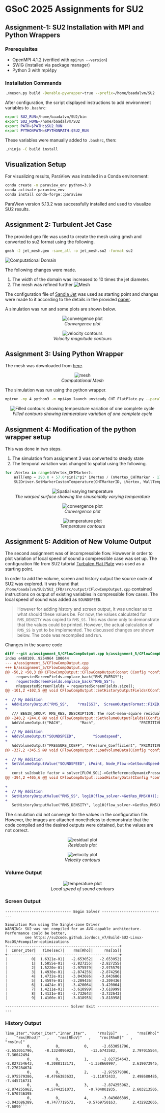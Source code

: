# GSoC 2025 Assignments for SU2

## Assignment-1: SU2 Installation with MPI and Python Wrappers

### Prerequisites
- OpenMPI 4.1.2 (verified with `mpirun --version`)
- SWIG (installed via package manager)
- Python 3 with mpi4py

### Installation Commands
```bash
./meson.py build -Denable-pywrapper=true --prefix=/home/baadalvm/SU2
```

After configuration, the script displayed instructions to add environment variables to `.bashrc`:
```bash
export SU2_RUN=/home/baadalvm/SU2/bin
export SU2_HOME=/home/baadalvm/SU2
export PATH=$PATH:$SU2_RUN
export PYTHONPATH=$PYTHONPATH:$SU2_RUN
```

These variables were manually added to `.bashrc`, then:
```bash
./ninja -C build install
```

## Visualization Setup
For visualizing results, ParaView was installed in a Conda environment:
```bash
conda create -n paraview_env python=3.9
conda activate paraview_env
conda install conda-forge::paraview
```
ParaView version 5.13.2 was successfully installed and used to visualize SU2 results.

## Assignment 2: Turbulent Jet Case
The provided geo file was used to create the mesh using gmsh and converted to su2 format using the following.
```bash
gmsh -2 jet_mesh.geo -save_all -o jet_mesh.su2 -format su2
```
![Computational Domain](assignment_2/c_domain.jpg)

The following changes were made.
1. The width of the domain was increased to 10 times the jet diameter.
2. The mesh was refined further
![Mesh](assignment_2/gsoc_2_mesh.png)

The configuration file of [Sandia Jet](https://github.com/su2code/VandV/tree/master/rans/SANDIA_jet) was used as starting point and changes were made to it according to the details in the provided [paper](https://www.researchgate.net/publication/254224677_Investigation_of_the_Mixing_Process_in_an_Axisymmetric_Turbulent_Jet_Using_PIV_and_LIF).

A simulation was run and some plots are shown below.

<p align="center">
  <img src="assignment_2/rms_residuals.png" alt="convergence plot">
  <br>
  <em>Convergence plot</em>
</p>

<p align="center">
  <img src="assignment_2/gsoc_2_velocity.png" alt="velocity contours">
  <br>
  <em>Velocity magnitude contours</em>
</p>

## Assignment 3: Using Python Wrapper
The mesh was downloaded from [here](https://github.com/su2code/TestCases/blob/master/py_wrapper/flatPlate_unsteady_CHT/2D_FlatPlate_Rounded.su2).

<p align="center">
  <img src="assignment_3/gsoc_3_temp.png" alt="mesh">
  <br>
  <em>Computational Mesh</em>
</p>

The simulation was run using the python wrapper.
```bash
mpirun -np 4 python3 -m mpi4py launch_unsteady_CHT_FlatPlate.py --parallel -f unsteady_CHT_FlatPlate_Conf.cfg
```
<p align="center">
  <img src="assignment_3/gsoc_3_temp.webp" alt="Filled contours showing temperature variation of one complete cycle">
  <br>
  <em>Filled contours showing temperature variation of one complete cycle</em>
</p>


## Assignment 4: Modification of the python wrapper setup

This was done in two steps.
1. The simulation from assignment 3 was converted to steady state
2. The temporal variation was changed to spatial using the following.
```python
for iVertex in range(nVertex_CHTMarker):
    WallTemp = 293.0 + 57.0*sin(2*pi* iVertex / (nVertex_CHTMarker - 1))
    SU2Driver.SetMarkerCustomTemperature(CHTMarkerID, iVertex, WallTemp)
```

<p align="center">
  <img src="assignment_4/gsoc_4_temp.png" alt="Spatial varying temperature">
  <br>
  <em>The warped surface showing the sinusoidally varying temperature</em>
</p>

<p align="center">
  <img src="assignment_4/rms_residuals.png" alt="convergence plot">
  <br>
  <em>Convergence plot</em>
</p>

<p align="center">
  <img src="assignment_4/gsoc_4_temp_c.png" alt="temperature plot">
  <br>
  <em>Temperature contours</em>
</p>

## Assignment 5: Addition of New Volume Output
The second assignment was of incompressible flow. However in order to plot variation of local speed of sound a compressible case was set up. The configuration file from SU2 tutorial [Turbulen Flat Plate](https://github.com/su2code/Tutorials/blob/master/compressible_flow/Turbulent_Flat_Plate/turb_SA_flatplate.cfg) was used as a starting point.

In order to add the volume, screen and history output the source code of SU2 was explored. It was found that `/home/baadalvm/SU2/SU2_CFD/src/output/CFlowCompOutput.cpp` contained instructions on output of existing variables in compressible flow cases. The local speed of sound was added as `SOUNDSPEED`. 

> However for adding history and screen output, it was unclear as to what should these values be. For now, the values calculated for `RMS_DENSITY` was copied to `RMS_SS`. This was done only to demonstrate that the values could be printed. However, the actual calculation of `RMS_SS` is yet to be implemented. The discussed changes are shown below. The code was recompiled and run.

Changes in the source code
```diff
diff --git a/assignment_5/CFlowCompOutput.cpp b/assignment_5/CFlowCompOutput.cpp
index e460109..9254964 100644
--- a/assignment_5/CFlowCompOutput.cpp
+++ b/assignment_5/CFlowCompOutput.cpp
@@ -50,2 +50,3 @@ CFlowCompOutput::CFlowCompOutput(const CConfig *config, unsigned short nDim) : C
     requestedScreenFields.emplace_back("RMS_ENERGY");
+    requestedScreenFields.emplace_back("RMS_SS");
     nRequestedScreenFields = requestedScreenFields.size();
@@ -101,2 +102,5 @@ void CFlowCompOutput::SetHistoryOutputFields(CConfig *config){
 
+  // My Addition
+  AddHistoryOutput("RMS_SS",    "rms[SS]",  ScreenOutputFormat::FIXED, "RMS_SS", "Root-mean square of sound speed.", HistoryFieldType::RESIDUAL);
+  
   /// BEGIN_GROUP: RMS_RES, DESCRIPTION: The root-mean-square residuals of the SOLUTION variables.
@@ -240,2 +244,6 @@ void CFlowCompOutput::SetVolumeOutputFields(CConfig *config){
   AddVolumeOutput("MACH",        "Mach",                    "PRIMITIVE", "Mach number");
+  
+  // My Addition
+  AddVolumeOutput("SOUNDSPEED",        "Soundspeed",                    "PRIMITIVE", "local speed of sound");
+  
   AddVolumeOutput("PRESSURE_COEFF", "Pressure_Coefficient", "PRIMITIVE", "Pressure coefficient");
@@ -337,2 +345,5 @@ void CFlowCompOutput::LoadVolumeData(CConfig *config, CGeometry *geometry, CSolv
   
+  // My Addition
+  SetVolumeOutputValue("SOUNDSPEED", iPoint, Node_Flow->GetSoundSpeed(iPoint));
+
   const su2double factor = solver[FLOW_SOL]->GetReferenceDynamicPressure();
@@ -394,2 +405,6 @@ void CFlowCompOutput::LoadHistoryData(CConfig *config, CGeometry *geometry, CSol
 
+
+  // My Addition
+  SetHistoryOutputValue("RMS_SS", log10(flow_solver->GetRes_RMS(0)));
+
   SetHistoryOutputValue("RMS_DENSITY", log10(flow_solver->GetRes_RMS(0)));
```
The simulation did not converge for the values in the configuration file. However, the images are attached nonetheless to demonstrate that the code compiled and the desired outputs were obtained, but the values are not correct.


<p align="center">
  <img src="assignment_5/rms_residuals.png" alt="residual plot">
  <br>
  <em>Residuals plot</em>
</p>

<p align="center">
  <img src="assignment_5/gsoc_5_velocity.png" alt="velocity plot">
  <br>
  <em>Velocity contours</em>
</p>

### Volume Output
<p align="center">
  <img src="assignment_5/gsoc_5_ss.png" alt="temperature plot">
  <br>
  <em>Local speed of sound contours</em>
</p>

### Screen Output
```
------------------------------ Begin Solver -----------------------------

Simulation Run using the Single-zone Driver
WARNING: SU2 was not compiled for an AVX-capable architecture. Performance could be better,
         see https://su2code.github.io/docs_v7/Build-SU2-Linux-MacOS/#compiler-optimizations
+---------------------------------------------------+
|  Inner_Iter|   Time(sec)|    rms[Rho]|     rms[SS]|
+---------------------------------------------------+
|           0|  1.6321e-01|   -2.653052|   -2.653052|
|           1|  1.5855e-01|   -2.827255|   -2.827255|
|           2|  1.5220e-01|   -2.975579|   -2.975579|
|           3|  1.4938e-01|   -2.874256|   -2.874256|
|           4|  1.4732e-01|   -3.043686|   -3.043686|
|           5|  1.4597e-01|   -3.209436|   -3.209436|
|           6|  1.4424e-01|   -3.420064|   -3.420064|
|           7|  1.4211e-01|   -3.618999|   -3.618999|
|           8|  1.4131e-01|   -3.732643|   -3.732643|
|           9|  1.4100e-01|   -3.818958|   -3.818958|

----------------------------- Solver Exit -------------------------------
```


### History Output
```
Time_Iter","Outer_Iter","Inner_Iter",     "rms[SS]"    ,    "rms[Rho]"    ,    "rms[RhoU]"   ,    "rms[RhoV]"   ,    "rms[RhoE]"   ,     "rms[nu]"
          0,           0,           0,      -2.653051796,      -2.653051796,     -0.1324096923,       -13.6743582,       2.797015564,       -7.36042494
          0,           0,           1,      -2.827254643,      -2.827254643,     -0.3088112171,      -1.358660997,       2.619073945,      -7.276284674
          0,           0,           2,      -2.975579386,      -2.975579386,     -0.4766383633,       -1.11072433,       2.498680485,      -7.445716731
          0,           0,           3,      -2.874255962,      -2.874255962,     -0.5744251073,      -0.704001935,       2.603213505,      -7.670746395
          0,           0,           4,      -3.043686389,      -3.043686389,     -0.7477719572,     -0.5769750163,       2.432922665,      -7.6890```



